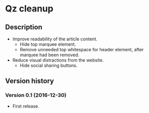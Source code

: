 # Qz cleanup

## Description

- Improve readability of the article content.
  - Hide top marquee element.
  - Remove unneeded top whitespace for header element, after marquee had been removed.
- Reduce visual distractions from the website.
  - Hide social sharing buttons.


## Version history

### Version 0.1 (2016-12-30)
- First release.
